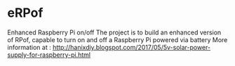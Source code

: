 # eRPof

Enhanced Raspberry Pi on/off
The project is to build an enhanced version of RPof, capable to turn on and off a Raspberry Pi powered via battery
More information at : http://hanixdiy.blogspot.com/2017/05/5v-solar-power-supply-for-raspberry-pi.html